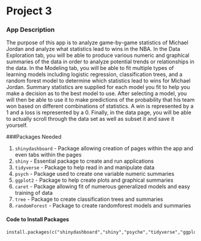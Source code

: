 # Project 3

### App Description
The purpose of this app is to analyze game-by-game statistics of Michael Jordan and analyze what statistics lead to wins in the NBA. In the Data Exploration tab, you will be able to produce various numeric and graphical summaries of the data in order to analyze potential trends or relationships in the data. In the Modeling tab, you will be able to fit multiple types of learning models including logistic regression, classification trees, and a random forest model to determine which statistics lead to wins for Michael Jordan. Summary statistics are supplied for each model you fit to help you make a decision as to the best model to use. After selecting a model, you will then be able to use it to make predictions of the probability that his team won based on different combinations of statistics. A win is represented by a 1 and a loss is represented by a 0. Finally, in the data page, you will be able to actually scroll through the data set as well as subset it and save it yourself.

###Packages Needed
1. `shinydashboard` - Package allowing creation of pages within the app and even tabs within the pages
2. `shiny` - Essential package to create and run applications
3. `tidyverse` - Package to help read in and manipulate data
4. `psych` - Package used to create one variable numeric summaries
5. `ggplot2` - Package to help create plots and graphical summaries
6. `caret` - Package allowing fit of numerous generalized models and easy training of data
7. `tree` - Package to create classification trees and summaries
8. `randomForest` - Package to create randomforest models and summaries

#### Code to Install Packages
```{r install, eval=FALSE}
install.packages(c("shinydashboard","shiny","psyche","tidyverse","ggplot2","caret","tree","randomForest"))
```